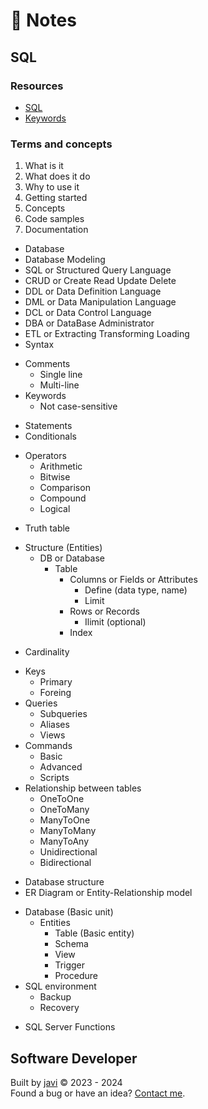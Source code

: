 # :memo: Notes
## SQL
### Resources
- [SQL](https://www.iso.org/standard/76583.html)
- [Keywords](https://www.w3schools.com/sql/sql_ref_keywords.asp)
### Terms and concepts
1. What is it
2. What does it do
3. Why to use it
4. Getting started
5. Concepts
6. Code samples
7. Documentation
- Database
- Database Modeling
- SQL or Structured Query Language
- CRUD or Create Read Update Delete
- DDL or Data Definition Language
- DML or Data Manipulation Language
- DCL or Data Control Language
- DBA or DataBase Administrator
- ETL or Extracting Transforming Loading
- Syntax
* Comments
  - Single line
  - Multi-line
* Keywords
  - Not case-sensitive
- Statements
- Conditionals
* Operators
  - Arithmetic
  - Bitwise
  - Comparison
  - Compound
  - Logical
- Truth table
* Structure (Entities)
  * DB or Database
    * Table
      * Columns or Fields or Attributes
        - Define (data type, name)
        - Limit
      * Rows or Records
        - Ilimit (optional)
      - Index
- Cardinality
* Keys
  - Primary
  - Foreing
* Queries
  - Subqueries
  - Aliases
  - Views
* Commands
  - Basic
  - Advanced
  - Scripts
* Relationship between tables
  - OneToOne
  - OneToMany
  - ManyToOne
  - ManyToMany
  - ManyToAny
  - Unidirectional
  - Bidirectional
- Database structure
- ER Diagram or Entity-Relationship model
* Database (Basic unit)
  * Entities
    - Table (Basic entity)
    - Schema
    - View
    - Trigger
    - Procedure
* SQL environment
  - Backup
  - Recovery
- SQL Server Functions
## Software Developer
Built by [javi](https://github.com/javierandres-dev/) :copyright: 2023 - 2024  
Found a bug or have an idea? [Contact me](https://www.linkedin.com/in/javierandres-dev/).
